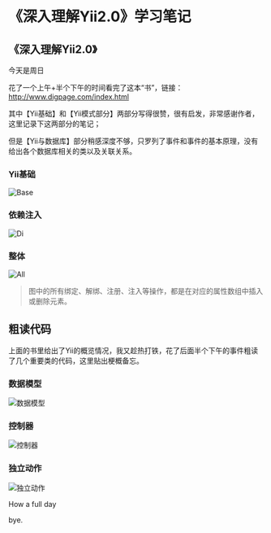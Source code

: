 # 《深入理解Yii2.0》学习笔记


## 《深入理解Yii2.0》

今天是周日

花了一个上午+半个下午的时间看完了这本“书”，链接：<http://www.digpage.com/index.html>

其中【Yii基础】和【Yii模式部分】两部分写得很赞，很有启发，非常感谢作者，这里记录下这两部分的笔记；

但是【Yii与数据库】部分稍感深度不够，只罗列了事件和事件的基本原理，没有给出各个数据库相关的类以及关联关系。

### Yii基础

![Base](https://qiao1994.github.io/images/PHP/base.svg)

### 依赖注入

![Di](https://qiao1994.github.io/images/PHP/di.svg)

### 整体

![All](https://qiao1994.github.io/images/PHP/all.svg)

> 图中的所有绑定、解绑、注册、注入等操作，都是在对应的属性数组中插入或删除元素。



## 粗读代码

上面的书里给出了Yii的概览情况，我又趁热打铁，花了后面半个下午的事件粗读了几个重要类的代码，这里贴出梗概备忘。

### 数据模型

![数据模型](https://qiao1994.github.io/images/PHP/model.svg)

### 控制器

![控制器](https://qiao1994.github.io/images/PHP/controller.svg)

### 独立动作

![独立动作](https://qiao1994.github.io/images/PHP/independent-action.svg)



How a full day

bye.
